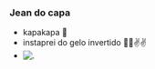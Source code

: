 ### Jean do capa
- kapakapa 🔫
- instaprei do gelo invertido 🧊🔄✌✌
- ![.](https://media.tenor.com/n9Hl8cEdNV4AAAAM/ricardo-milos.gif)
